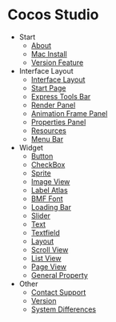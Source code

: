 # Cocos Studio

- Start
   - [About](../../manual/studio/start/about_cocostudio/en.md)
   - [Mac Install](../../manual/studio/start/mac_install/en.md)
   - [Version Feature](../../manual/studio/start/version_feature/en.md)
- Interface Layout
   - [Interface Layout](../../manual/studio/window/interface_layout/en.md)
   - [Start Page](../../manual/studio/window/start_page_panel/en.md)
   - [Express Tools Bar](../../manual/studio/window/express_tools_bar/en.md)
   - [Render Panel](../../manual/studio/window/render_panel/en.md)
   - [Animation Frame Panel](../../manual/studio/window/animation_frame_panel/en.md)
   - [Properties Panel](../../manual/studio/window/properties_panel/en.md)
   - [Resources](../../manual/studio/window/resource_panel/en.md)
   - [Menu Bar](../../manual/studio/window/menu_bar/en.md)
- Widget
   - [Button](../../manual/studio/widget/button/en.md)
   - [CheckBox](../../manual/studio/widget/checkbox/en.md)
   - [Sprite](../../manual/studio/widget/sprite/en.md)
   - [Image View](../../manual/studio/widget/imageview/en.md)
   - [Label Atlas](../../manual/studio/widget/labelatlas/en.md)
   - [BMF Font](../../manual/studio/widget/labelbmfont/en.md)
   - [Loading Bar](../../manual/studio/widget/loadingbar/en.md)
   - [Slider](../../manual/studio/widget/slider/en.md)
   - [Text](../../manual/studio/widget/label/en.md)
   - [Textfield](../../manual/studio/widget/textfield/en.md)
   - [Layout](../../manual/studio/widget/panel/en.md)
   - [Scroll View](../../manual/studio/widget/scrollview/en.md)
   - [List View](../../manual/studio/widget/listview/en.md)
   - [Page View](../../manual/studio/widget/pageview/en.md)
   - [General Property](../../manual/studio/widget/general_property/en.md)
- Other
   - [Contact Support](../../manual/studio/other/contact_support/en.md)
   - [Version](../../manual/studio/other/version/en.md)
   - [System Differences](../../manual/studio/other/operating_system_differences/en.md)